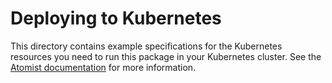 # Deploying to Kubernetes

This directory contains example specifications for the Kubernetes
resources you need to run this package in your Kubernetes cluster.
See the [Atomist documentation][atomist-doc] for more information.

[atomist-doc]: https://docs.atomist.com/ (Atomist Documentation)
